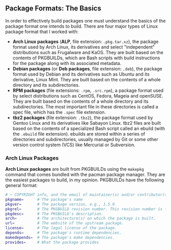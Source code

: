 ## Package Formats: The Basics
In order to effectively build packages one must understand the basics of the package format one intends to build. There are four major types of Linux package format that I worked with:

* **Arch Linux packages** (**ALP**, file extension: `.pkg.tar.xz`), the package format used by Arch Linux, its derivatives and select "independent" distributions such as Frugalware and KaOS. They are built based on the contents of PKGBUILDs, which are Bash scripts with build instructions for the package along with its associated metadata.
* **Debian packages** (or **Deb packages**, file extension: `.deb`), the package format used by Debian and its derivatives such as Ubuntu and its derivative, Linux Mint. They are built based on the contents of a whole directory and its subdirectories.
* **RPM packages** (file extensions: `.rpm`, `.src.rpm`), a package format used by select distributions such as CentOS, Fedora, Mageia and openSUSE. They are built based on the contents of a whole directory and its subdirectories. The most important file in these directories is called a spec file, which has the `.spec` file extension.
* **tbz2 packages** (file extension: `.tbz2`), the package format used by Gentoo Linux and its derivatives like Sabayon Linux. tbz2 files are built based on the contents of a specialized Bash script called an ebuild (with the `.ebuild` file extension). ebuilds are stored within a series of directories and subdirectories, usually managed by Git or some other version control system (VCS) like Mercurial or Subversion.

### Arch Linux Packages
**Arch Linux packages** are built from PKGBUILDs using the `makepkg` command that comes bundled with the pacman package manager. They are the easiest packages to build, in my opinion. PKGBUILDs have the following general format:

~~~ bash
# ~ COPYRIGHT info, and the email of maintainer(s) and/or contributor(s) ~
pkgname=      # The package's name
pkgver=       # The package version, e.g., 1.5.0
pkgrel=       # The PKGBUILD revision number. This revision number is the number of revisions since the latest package version bump.
pkgdesc=      # The PKGBUILD's description.
arch=         # The architecture(s) on which the package is built.
url=          # The website of the upstream package.
license=      # The legal license of the package.
depends=      # The package's runtime dependencies.
makedepends=  # The package's make dependencies.
provides=     # What the package provides

~~~
